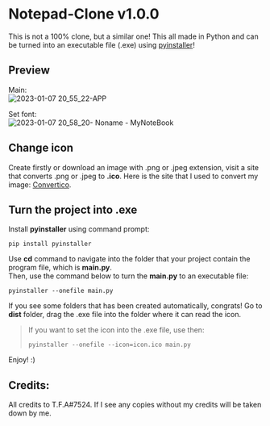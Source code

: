 # Notepad-Clone v1.0.0
This is not a 100% clone, but a similar one! This all made in Python and can be turned into an executable file (.exe) using [pyinstaller](https://pyinstaller.org/en/stable/)!

## Preview
Main: <br>
![2023-01-07 20_55_22-APP](https://user-images.githubusercontent.com/92172698/211168245-299e6827-4a88-4c84-abc4-d41163b3cd10.png)

Set font: <br>
![2023-01-07 20_58_20- Noname  - MyNoteBook](https://user-images.githubusercontent.com/92172698/211168349-af1b5177-873e-4fcc-85c1-5e41570f5186.png)

## Change icon
Create firstly or download an image with .png or .jpeg extension, visit a site that converts .png or .jpeg to **.ico**. Here is the site that I used to convert my image: [Convertico](https://convertico.com/).

## Turn the project into .exe
Install **pyinstaller** using command prompt:

```shell
pip install pyinstaller
```

Use **cd** command to navigate into the folder that your project contain the program file, which is **main.py**.<br>
Then, use the command below to turn the **main.py** to an executable file:

```shell
pyinstaller --onefile main.py
```

If you see some folders that has been created automatically, congrats! Go to **dist** folder, drag the .exe file into the folder where it can read the icon.

> If you want to set the icon into the .exe file, use then:
> ```shell
> pyinstaller --onefile --icon=icon.ico main.py
> ```

Enjoy! :)

## Credits:
All credits to T.F.A#7524. If I see any copies without my credits will be taken down by me.

